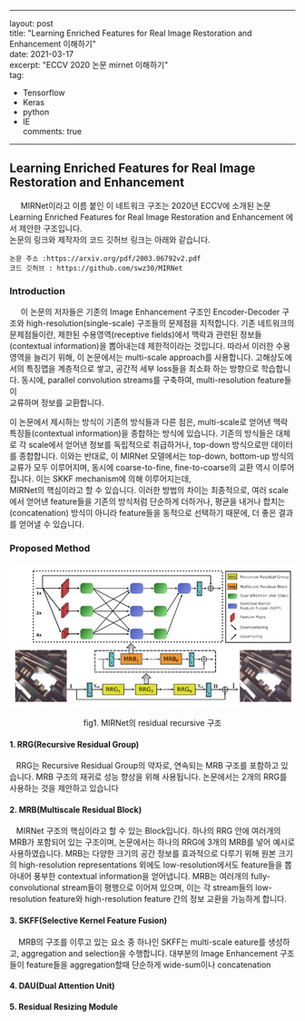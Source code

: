 
---  
layout: post  
title:  "Learning Enriched Features for Real Image Restoration and Enhancement 이해하기"  
date:   2021-03-17  
excerpt: "ECCV 2020 논문 mirnet 이해하기"  
tag:
- Tensorflow
- Keras
- python
- IE  
  comments: true
---  

## Learning Enriched Features for Real Image Restoration and Enhancement

&nbsp;&nbsp;&nbsp;&nbsp; MIRNet이라고 이름 붙인 이 네트워크 구조는 2020년 ECCV에 소개된 논문 Learning Enriched Features for Real Image Restoration and Enhancement 에서 제안한 구조입니다.  
논문의 링크와 제작자의 코드 깃허브 링크는 아래와 같습니다.

```  
논문 주소 :https://arxiv.org/pdf/2003.06792v2.pdf
코드 깃허브 : https://github.com/swz30/MIRNet
```  

### Introduction
&nbsp;&nbsp;&nbsp;&nbsp; 이 논문의 저자들은 기존의 Image Enhancement 구조인 Encoder-Decoder 구조와 high-resolution(single-scale) 구조들의 문제점을 지적합니다. 기존 네트워크의 문제점들이란, 제한된 수용영역(receptive fields)에서 맥락과 관련된 정보들(contextual information)을 뽑아내는데 제한적이라는 것입니다. 따라서 이러한 수용 영역을 늘리기 위해, 이 논문에서는 multi-scale approach를 사용합니다. 고해상도에서의 특징맵을 계층적으로 쌓고, 공간적 세부 loss들을 최소화 하는 방향으로 학습합니다. 동시에, parallel convolution streams를 구축하여, multi-resolution feature들이  
교류하며 정보를 교환합니다.

이 논문에서 제시하는 방식이 기존의 방식들과 다른 점은, multi-scale로 얻어낸 맥락 특징들(contextual information)을 종합하는 방식에 있습니다. 기존의 방식들은 대체로 각 scale에서 얻어낸 정보를 독립적으로 취급하거나, top-down 방식으로만 데이터를 종합합니다. 이와는 반대로, 이 MIRNet 모델에서는 top-down, bottom-up 방식의 교류가 모두 이루어지며, 동시에 coarse-to-fine, fine-to-coarse의 교환 역시 이루어집니다. 이는 SKKF mechanism에 의해 이루어지는데,  
MIRNet의 핵심이라고 할 수 있습니다. 이러한 방법의 차이는 최종적으로, 여러 scale에서 얻어낸 feature들을 기존의 방식처럼 단순하게 더하거나, 평균을 내거나 합치는(concatenation) 방식이 아니라 feature들을 동적으로 선택하기 때문에, 더 좋은 결과를 얻어낼 수 있습니다.

### Proposed Method
![mirnet_fig1](/assets/img/mirnet/fig1.png)
<figcaption style="text-align:center">fig1. MIRNet의 residual recursive 구조 </figcaption>

#### 1. RRG(Recursive Residual Group)

&nbsp;&nbsp; RRG는 Recursive Residual Group의 약자로, 연속되는 MRB 구조를 포함하고 있습니다. MRB 구조의 재귀로 성능 향상을 위해 사용됩니다. 논문에서는 2개의 RRG를 사용하는 것을 제안하고 있습니다

#### 2. MRB(Multiscale Residual Block)

&nbsp;&nbsp; MIRNet 구조의 핵심이라고 할 수 있는 Block입니다. 하나의 RRG 안에 여러개의 MRB가 포함되어 있는 구조이며, 논문에서는 하나의 RRG에 3개의 MRB를 넣어 예시로 사용하였습니다. MRB는 다양한 크기의 공간 정보를 효과적으로 다루기 위해 원본 크기의 high-resolution representations 외에도 low-resolution에서도 feature들을 뽑아내어 풍부한 contextual information을 얻어냅니다. MRB는 여러개의 fully-convolutional stream들이 평행으로 이어져 있으며, 이는 각 stream들의 low-resolution feature와 high-resolution feature 간의 정보 교환을 가능하게 합니다.

#### 3. SKFF(Selective Kernel Feature Fusion)

&nbsp; &nbsp; MRB의 구조를 이루고 있는 요소 중 하나인 SKFF는 multi-scale eature를 생성하고, aggregation and selection을 수행합니다. 대부분의 Image Enhancement 구조들이 feature들을 aggregation할때 단순하게 wide-sum이나 concatenation

#### 4. DAU(Dual Attention Unit)
#### 5. Residual Resizing Module
